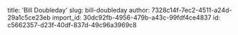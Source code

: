 title: 'Bill Doubleday'
slug: bill-doubleday
author: 7328c14f-7ec2-4511-a24d-29a1c5ce23eb
import_id: 30dc92fb-4956-479b-a43c-99fdf4ce4837
id: c5662357-d23f-40df-837d-49c96a3969c8
